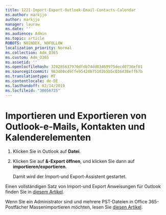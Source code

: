 ```yaml
---
title: 1221-Import-Export-Outlook-Email-Contacts-Calendar
ms.author: markjjo
author: markjjo
manager: lauraw
ms.date: ''
ms.audience: Admin
ms.topic: article
ROBOTS: NOINDEX, NOFOLLOW
localization_priority: Normal
ms.collection: Adm_O365
ms.custom: Adm_O365
ms.assetid: ''
ms.openlocfilehash: 328285637976dfdb74dd03469975decd0738ef01
ms.sourcegitcommit: 983d08cd9ffe9542db75102b5b5c036d38eff67b
ms.translationtype: MT
ms.contentlocale: de-DE
ms.lasthandoff: 02/14/2019
ms.locfileid: "30056725"
---
```

# <a name="import-and-export-outlook-email-contacts-and-calendar-items"></a>Importieren und Exportieren von Outlook-e-Mails, Kontakten und Kalenderelementen

1. Klicken Sie in Outlook auf **Datei**.

2. Klicken Sie auf **&-Export öffnen**, und klicken Sie dann auf **importieren/exportieren**. 

    Damit wird der Import-und Export-Assistent gestartet.

Einen vollständigen Satz von Import-und Export Anweisungen für Outlook finden Sie in [diesem Artikel](https://support.office.com/article/import-and-export-outlook-email-contacts-and-calendar-92577192-3881-4502-b79d-c3bbada6c8ef). 

Wenn Sie ein Administrator sind und mehrere PST-Dateien in Office 365-Postfächer Massenimportieren möchten, lesen Sie [diesen Artikel](https://docs.microsoft.com/office365/securitycompliance/use-network-upload-to-import-pst-files).